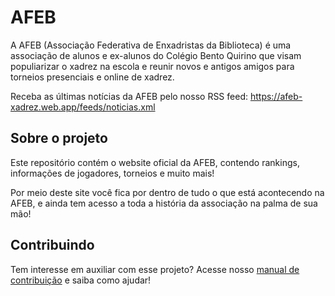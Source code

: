 # AFEB

A AFEB (Associação Federativa de Enxadristas da Biblioteca) é uma associação de
alunos e ex-alunos do Colégio Bento Quirino que visam populiarizar o xadrez na
escola e reunir novos e antigos amigos para torneios presenciais e online de 
xadrez.

Receba as últimas notícias da AFEB pelo nosso RSS feed: 
<a href="https://afeb-xadrez.web.app/feeds/noticias.xml">
https://afeb-xadrez.web.app/feeds/noticias.xml </a>

## Sobre o projeto

Este repositório contém o website oficial da AFEB, contendo rankings, informações
de jogadores, torneios e muito mais!

Por meio deste site você fica por dentro de tudo o que está acontecendo na AFEB,
e ainda tem acesso a toda a história da associação na palma de sua mão!

## Contribuindo

Tem interesse em auxiliar com esse projeto? Acesse nosso
<a href="https://github.com/vidacalura/AFEB/blob/main/contributing.md">manual de contribuição</a>
e saiba como ajudar!
